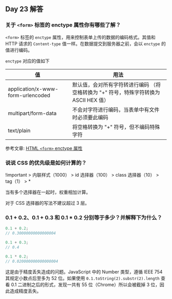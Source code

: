 ## Day 23 解答

### 关于 `<form>` 标签的 enctype 属性你有哪些了解？

`<form>` 标签的 `enctype` 属性，用来控制表单上传的数据的编码格式。其值和 HTTP 请求的 `Content-type` 值一样。在数据提交到服务器之前，会以 `enctype` 的值进行编码。

`enctype` 对应的值如下

| 值                                | 用法                                                                                  |
| --------------------------------- | ------------------------------------------------------------------------------------- |
| application/x-www-form-urlencoded | 默认值，会对所有字符转进行编码 （将空格转换为 "+" 符号，特殊字符转换为 ASCII HEX 值） |
| multipart/form-data               | 不会对字符进行编码，当表单中有文件时必须要此编码                                      |
| text/plain                        | 将空格转换为 "+" 符号，但不编码特殊字符                                               |

参考文章:
[HTML `<form>` enctype 属性](https://www.runoob.com/tags/att-form-enctype.html)

### 说说 CSS 的优先级是如何计算的？

!important > 内联样式（1000） > id 选择器（100） > class 选择器（10） > tag（1） > \*

当有多个选择器在一起时，权重相加计算。

对于 CSS 选择器的写法不建议超过 3 层。

### 0.1 + 0.2、0.1 + 0.3 和 0.1 \* 0.2 分别等于多少？并解释下为什么？

```javascript
0.1 + 0.2;
// 0.30000000000000004

0.1 + 0.3;
// 0.4

0.1 * 0.2;
// 0.020000000000000004
```

这是由于精度丢失造成的问题。JavaScript 中的 Number 类型，遵循 IEEE 754 其规定小数点后至多为 52 位。如果使用 `0.1.toString(2).substr(2).length` 查看 0.1 二进制之后的形式，发现一共有 55 位（Chrome）所以会被截掉 3 位，因此造成精度丢失。
